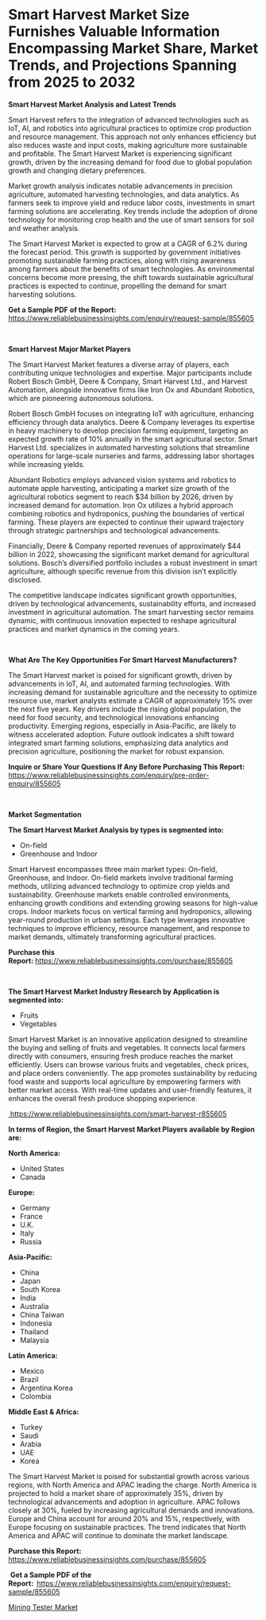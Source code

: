 <p><h1>Smart Harvest Market Size Furnishes Valuable Information Encompassing Market Share, Market Trends, and Projections Spanning from 2025 to 2032</h1></p><p><strong>Smart Harvest Market Analysis and Latest Trends</strong></p>
<p><p>Smart Harvest refers to the integration of advanced technologies such as IoT, AI, and robotics into agricultural practices to optimize crop production and resource management. This approach not only enhances efficiency but also reduces waste and input costs, making agriculture more sustainable and profitable. The Smart Harvest Market is experiencing significant growth, driven by the increasing demand for food due to global population growth and changing dietary preferences.</p><p>Market growth analysis indicates notable advancements in precision agriculture, automated harvesting technologies, and data analytics. As farmers seek to improve yield and reduce labor costs, investments in smart farming solutions are accelerating. Key trends include the adoption of drone technology for monitoring crop health and the use of smart sensors for soil and weather analysis.</p><p>The Smart Harvest Market is expected to grow at a CAGR of 6.2% during the forecast period. This growth is supported by government initiatives promoting sustainable farming practices, along with rising awareness among farmers about the benefits of smart technologies. As environmental concerns become more pressing, the shift towards sustainable agricultural practices is expected to continue, propelling the demand for smart harvesting solutions.</p></p>
<p><strong>Get a Sample PDF of the Report:&nbsp;</strong> <a href="https://www.reliablebusinessinsights.com/enquiry/request-sample/855605?utm_campaign=2761&utm_medium=2&utm_source=Github&utm_content=ia&utm_term=09042025&utm_id=smart-harvest">https://www.reliablebusinessinsights.com/enquiry/request-sample/855605</a></p>
<p>&nbsp;</p>
<p><strong>Smart Harvest Major Market Players</strong></p>
<p><p>The Smart Harvest Market features a diverse array of players, each contributing unique technologies and expertise. Major participants include Robert Bosch GmbH, Deere & Company, Smart Harvest Ltd., and Harvest Automation, alongside innovative firms like Iron Ox and Abundant Robotics, which are pioneering autonomous solutions.</p><p>Robert Bosch GmbH focuses on integrating IoT with agriculture, enhancing efficiency through data analytics. Deere & Company leverages its expertise in heavy machinery to develop precision farming equipment, targeting an expected growth rate of 10% annually in the smart agricultural sector. Smart Harvest Ltd. specializes in automated harvesting solutions that streamline operations for large-scale nurseries and farms, addressing labor shortages while increasing yields.</p><p>Abundant Robotics employs advanced vision systems and robotics to automate apple harvesting, anticipating a market size growth of the agricultural robotics segment to reach $34 billion by 2026, driven by increased demand for automation. Iron Ox utilizes a hybrid approach combining robotics and hydroponics, pushing the boundaries of vertical farming. These players are expected to continue their upward trajectory through strategic partnerships and technological advancements.</p><p>Financially, Deere & Company reported revenues of approximately $44 billion in 2022, showcasing the significant market demand for agricultural solutions. Bosch’s diversified portfolio includes a robust investment in smart agriculture, although specific revenue from this division isn’t explicitly disclosed.</p><p>The competitive landscape indicates significant growth opportunities, driven by technological advancements, sustainability efforts, and increased investment in agricultural automation. The smart harvesting sector remains dynamic, with continuous innovation expected to reshape agricultural practices and market dynamics in the coming years.</p></p>
<p>&nbsp;</p>
<p><strong>What Are The Key Opportunities For Smart Harvest Manufacturers?</strong></p>
<p><p>The Smart Harvest market is poised for significant growth, driven by advancements in IoT, AI, and automated farming technologies. With increasing demand for sustainable agriculture and the necessity to optimize resource use, market analysts estimate a CAGR of approximately 15% over the next five years. Key drivers include the rising global population, the need for food security, and technological innovations enhancing productivity. Emerging regions, especially in Asia-Pacific, are likely to witness accelerated adoption. Future outlook indicates a shift toward integrated smart farming solutions, emphasizing data analytics and precision agriculture, positioning the market for robust expansion.</p></p>
<p><strong>Inquire or Share Your Questions If Any Before Purchasing This Report:</strong> <a href="https://www.reliablebusinessinsights.com/enquiry/pre-order-enquiry/855605?utm_campaign=2761&utm_medium=2&utm_source=Github&utm_content=ia&utm_term=09042025&utm_id=smart-harvest">https://www.reliablebusinessinsights.com/enquiry/pre-order-enquiry/855605</a></p>
<p>&nbsp;</p>
<p><strong>Market Segmentation</strong></p>
<p><strong>The Smart Harvest Market Analysis by types is segmented into:</strong></p>
<p><ul><li>On-field</li><li>Greenhouse and Indoor</li></ul></p>
<p><p>Smart Harvest encompasses three main market types: On-field, Greenhouse, and Indoor. On-field markets involve traditional farming methods, utilizing advanced technology to optimize crop yields and sustainability. Greenhouse markets enable controlled environments, enhancing growth conditions and extending growing seasons for high-value crops. Indoor markets focus on vertical farming and hydroponics, allowing year-round production in urban settings. Each type leverages innovative techniques to improve efficiency, resource management, and response to market demands, ultimately transforming agricultural practices.</p></p>
<p><strong>Purchase this Report:&nbsp;</strong><a href="https://www.reliablebusinessinsights.com/purchase/855605?utm_campaign=2761&utm_medium=2&utm_source=Github&utm_content=ia&utm_term=09042025&utm_id=smart-harvest">https://www.reliablebusinessinsights.com/purchase/855605</a></p>
<p>&nbsp;</p>
<p><strong>The Smart Harvest Market Industry Research by Application is segmented into:</strong></p>
<p><ul><li>Fruits</li><li>Vegetables</li></ul></p>
<p><p>Smart Harvest Market is an innovative application designed to streamline the buying and selling of fruits and vegetables. It connects local farmers directly with consumers, ensuring fresh produce reaches the market efficiently. Users can browse various fruits and vegetables, check prices, and place orders conveniently. The app promotes sustainability by reducing food waste and supports local agriculture by empowering farmers with better market access. With real-time updates and user-friendly features, it enhances the overall fresh produce shopping experience.</p></p>
<p><a href="https://www.reliablebusinessinsights.com/smart-harvest-r855605?utm_campaign=2761&utm_medium=2&utm_source=Github&utm_content=ia&utm_term=09042025&utm_id=smart-harvest">&nbsp;https://www.reliablebusinessinsights.com/smart-harvest-r855605</a></p>
<p><strong>In terms of Region, the Smart Harvest Market Players available by Region are:</strong></p>
<p>
    <p> <strong> North America: </strong>
        <ul>
            <li>United States</li>
            <li>Canada</li>
        </ul>
        </p> 
    <p> <strong> Europe: </strong>
        <ul>
            <li>Germany</li>
            <li>France</li>
            <li>U.K.</li>
            <li>Italy</li>
            <li>Russia</li>
        </ul>
        </p> 
    <p> <strong> Asia-Pacific: </strong>
        <ul>
            <li>China</li>
            <li>Japan</li>
            <li>South Korea</li>
            <li>India</li>
            <li>Australia</li>
            <li>China Taiwan</li>
            <li>Indonesia</li>
            <li>Thailand</li>
            <li>Malaysia</li>
        </ul>
        </p> 
    <p> <strong> Latin America: </strong>
        <ul>
            <li>Mexico</li>
            <li>Brazil</li>
            <li>Argentina Korea</li>
            <li>Colombia</li>
        </ul>
        </p> 
    <p> <strong> Middle East & Africa: </strong>
        <ul>
            <li>Turkey</li>
            <li>Saudi</li>
            <li>Arabia</li>
            <li>UAE</li>
            <li>Korea</li>
        </ul>
    </p>
    </p>
<p><p>The Smart Harvest Market is poised for substantial growth across various regions, with North America and APAC leading the charge. North America is projected to hold a market share of approximately 35%, driven by technological advancements and adoption in agriculture. APAC follows closely at 30%, fueled by increasing agricultural demands and innovations. Europe and China account for around 20% and 15%, respectively, with Europe focusing on sustainable practices. The trend indicates that North America and APAC will continue to dominate the market landscape.</p></p>
<p><strong>Purchase this Report: </strong><a href="https://www.reliablebusinessinsights.com/purchase/855605?utm_campaign=2761&utm_medium=2&utm_source=Github&utm_content=ia&utm_term=09042025&utm_id=smart-harvest">https://www.reliablebusinessinsights.com/purchase/855605</a></p>
<p>&nbsp;<strong>Get a Sample PDF of the Report:&nbsp;&nbsp;</strong><a href="https://www.reliablebusinessinsights.com/enquiry/request-sample/855605?utm_campaign=2761&utm_medium=2&utm_source=Github&utm_content=ia&utm_term=09042025&utm_id=smart-harvest">https://www.reliablebusinessinsights.com/enquiry/request-sample/855605</a></p>
<p><strong></strong></p>
<p><p><a href="https://github.com/penglatilles/Market-Research-Report-List-1/blob/main/mining-tester-market.md?utm_campaign=2761&utm_medium=2&utm_source=Github&utm_content=ia&utm_term=09042025&utm_id=smart-harvest">Mining Tester Market</a></p></p>
